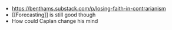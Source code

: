 - https://benthams.substack.com/p/losing-faith-in-contrarianism
- [[Forecasting]] is still good though
- How could Caplan change his mind